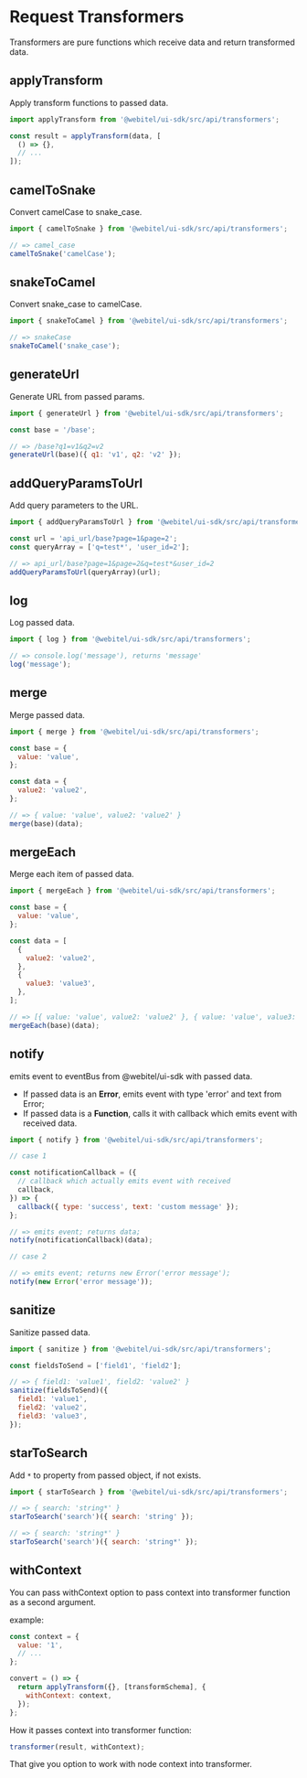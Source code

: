 # Request Transformers

Transformers are pure functions which receive data and return transformed data.

## applyTransform

Apply transform functions to passed data.

```js
import applyTransform from '@webitel/ui-sdk/src/api/transformers';

const result = applyTransform(data, [
  () => {},
  // ...
]);
```

## camelToSnake

Convert camelCase to snake_case.

```js
import { camelToSnake } from '@webitel/ui-sdk/src/api/transformers';

// => camel_case
camelToSnake('camelCase');
```

## snakeToCamel

Convert snake_case to camelCase.

```js
import { snakeToCamel } from '@webitel/ui-sdk/src/api/transformers';

// => snakeCase
snakeToCamel('snake_case');
```

## generateUrl

Generate URL from passed params.

```js
import { generateUrl } from '@webitel/ui-sdk/src/api/transformers';

const base = '/base';

// => /base?q1=v1&q2=v2
generateUrl(base)({ q1: 'v1', q2: 'v2' });
```

## addQueryParamsToUrl

Add query parameters to the URL.

```js
import { addQueryParamsToUrl } from '@webitel/ui-sdk/src/api/transformers';

const url = 'api_url/base?page=1&page=2';
const queryArray = ['q=test*', 'user_id=2'];

// => api_url/base?page=1&page=2&q=test*&user_id=2
addQueryParamsToUrl(queryArray)(url);
```

## log

Log passed data.

```js
import { log } from '@webitel/ui-sdk/src/api/transformers';

// => console.log('message'), returns 'message'
log('message');
```

## merge

Merge passed data.

```js
import { merge } from '@webitel/ui-sdk/src/api/transformers';

const base = {
  value: 'value',
};

const data = {
  value2: 'value2',
};

// => { value: 'value', value2: 'value2' }
merge(base)(data);
```

## mergeEach

Merge each item of passed data.

```js
import { mergeEach } from '@webitel/ui-sdk/src/api/transformers';

const base = {
  value: 'value',
};

const data = [
  {
    value2: 'value2',
  },
  {
    value3: 'value3',
  },
];

// => [{ value: 'value', value2: 'value2' }, { value: 'value', value3: 'value3' }]
mergeEach(base)(data);
```

## notify

emits event to eventBus from @webitel/ui-sdk with passed data.

- If passed data is an **Error**, emits event with type 'error' and text from Error;
- If passed data is a **Function**, calls it with callback which emits event with received data.

```js
import { notify } from '@webitel/ui-sdk/src/api/transformers';

// case 1

const notificationCallback = ({
  // callback which actually emits event with received
  callback,
}) => {
  callback({ type: 'success', text: 'custom message' });
};

// => emits event; returns data;
notify(notificationCallback)(data);

// case 2

// => emits event; returns new Error('error message');
notify(new Error('error message'));
```

## sanitize

Sanitize passed data.

```js
import { sanitize } from '@webitel/ui-sdk/src/api/transformers';

const fieldsToSend = ['field1', 'field2'];

// => { field1: 'value1', field2: 'value2' }
sanitize(fieldsToSend)({
  field1: 'value1',
  field2: 'value2',
  field3: 'value3',
});
```

## starToSearch

Add `*` to property from passed object, if not exists.

```js
import { starToSearch } from '@webitel/ui-sdk/src/api/transformers';

// => { search: 'string*' }
starToSearch('search')({ search: 'string' });

// => { search: 'string*' }
starToSearch('search')({ search: 'string*' });
```

## withContext

You can pass withContext option to pass context into transformer function as a second argument.

example:

```js
const context = {
  value: '1',
  // ...
};

convert = () => {
  return applyTransform({}, [transformSchema], {
    withContext: context,
  });
};
```

How it passes context into transformer function:

```js
transformer(result, withContext);
```

That give you option to work with node context into transformer.
